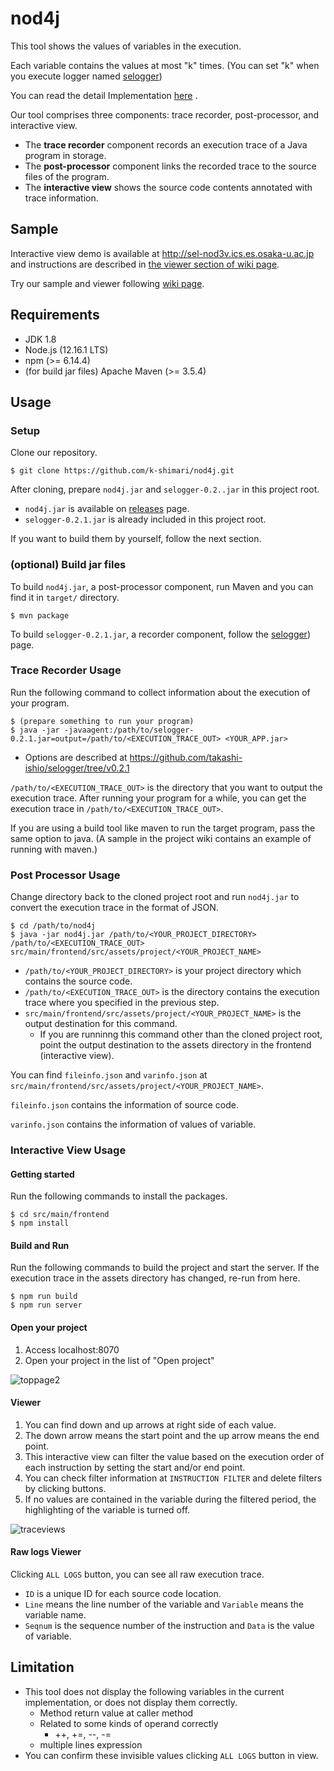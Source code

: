 # nod4j
This tool shows the values of variables in the execution.

Each variable contains the values at most "k" times. (You can set "k" when you execute logger named [selogger](https://github.com/takashi-ishio/selogger/tree/v0.2.1))

You can read the detail Implementation [here](http://sel.ist.osaka-u.ac.jp/lab-db/betuzuri/archive/1172/1172.pdf) .

Our tool comprises three components: trace recorder, post-processor, and interactive view. 

  * The **trace recorder** component records an execution trace of a Java program in storage. 
  * The **post-processor** component links the recorded trace to the source files of the program. 
  * The **interactive view** shows the source code contents annotated with trace information. 

## Sample

Interactive view demo is available at http://sel-nod3v.ics.es.osaka-u.ac.jp and
instructions are described in [the viewer section of wiki page](https://github.com/k-shimari/nod4j/wiki/Try-our-viewer-in-a-debugging-sample#viewer).

Try our sample and viewer following [wiki page](https://github.com/k-shimari/nod4j/wiki/Try-our-viewer-in-a-debugging-sample).

## Requirements
* JDK 1.8
* Node.js (12.16.1 LTS)
* npm (>= 6.14.4)
* (for build jar files) Apache Maven (>= 3.5.4)

## Usage
### Setup 
Clone our repository.

```
$ git clone https://github.com/k-shimari/nod4j.git
```

After cloning, prepare `nod4j.jar` and `selogger-0.2..jar` in this project root.

* `nod4j.jar` is available on [releases](https://github.com/k-shimari/nod4j/releases) page.
* `selogger-0.2.1.jar` is already included in this project root.

If you want to build them by yourself, follow the next section.

### (optional) Build jar files

To build `nod4j.jar`, a post-processor component, run Maven and you can find it in `target/` directory.
```
$ mvn package
```

To build `selogger-0.2.1.jar`, a recorder component, follow the [selogger](https://github.com/takashi-ishio/selogger/tree/v0.2.1)) page.

### Trace Recorder Usage

Run the following command to collect information about the execution of your program.

```
$ (prepare something to run your program)
$ java -jar -javaagent:/path/to/selogger-0.2.1.jar=output=/path/to/<EXECUTION_TRACE_OUT> <YOUR_APP.jar>
```

 *  Options are described at https://github.com/takashi-ishio/selogger/tree/v0.2.1

`/path/to/<EXECUTION_TRACE_OUT>` is the directory that you want to output the execution trace.
After running your program for a while, you can get the execution trace in `/path/to/<EXECUTION_TRACE_OUT>`.

If you are using a build tool like maven to run the target program, pass the same option to java.
(A sample in the project wiki contains an example of running with maven.)

### Post Processor Usage

Change directory back to the cloned project root and run `nod4j.jar` to convert the execution trace in the format of JSON.

```
$ cd /path/to/nod4j
$ java -jar nod4j.jar /path/to/<YOUR_PROJECT_DIRECTORY> /path/to/<EXECUTION_TRACE_OUT> src/main/frontend/src/assets/project/<YOUR_PROJECT_NAME>
```
  * `/path/to/<YOUR_PROJECT_DIRECTORY>` is your project directory which contains the source code.
  * `/path/to/<EXECUTION_TRACE_OUT>` is the directory contains the execution trace where you specified in the previous step.
  * `src/main/frontend/src/assets/project/<YOUR_PROJECT_NAME>` is the output destination for this command.
    * If you are runninng this command other than the cloned project root, point the output destination to the assets directory in the frontend (interactive view).


You can find `fileinfo.json` and `varinfo.json` at `src/main/frontend/src/assets/project/<YOUR_PROJECT_NAME>`.

`fileinfo.json` contains the information of source code.

`varinfo.json` contains the information of values of variable.

### Interactive View Usage

#### Getting started

Run the following commands to install the packages.
```
$ cd src/main/frontend
$ npm install
```

#### Build and Run
Run the following commands to build the project and start the server.
If the execution trace in the assets directory has changed, re-run from here.
```
$ npm run build
$ npm run server
```

#### Open your project
1. Access localhost:8070
1. Open your project in the list of "Open project"

![toppage2](https://user-images.githubusercontent.com/31942441/98491528-79370180-2278-11eb-840f-e3a13d6d7661.png)

#### Viewer 
1. You can find down and up arrows at right side of each value.
1. The down arrow means the start point and the up arrow means the end point.
1. This interactive view can filter the value based on the execution order of each instruction by setting the start and/or end point.
1. You can check filter information at `INSTRUCTION FILTER` and delete filters by clicking buttons.
1. If no values are contained in the variable during the filtered period, the highlighting of the variable is turned off.

![traceviews](https://user-images.githubusercontent.com/31942441/78317041-2c7da080-759c-11ea-8d27-13e6cf4fb998.png)

#### Raw logs Viewer 
Clicking `ALL LOGS` button, you can see all raw execution trace.
  * `ID` is a unique ID for each source code location.
  * `Line` means the line number of the variable and `Variable` means the variable name.
  * `Seqnum` is the sequence number of the instruction and `Data` is the value of variable.

## Limitation
  * This tool does not display the following variables in the current implementation, or does not display them correctly.
    * Method return value at caller method
    * Related to some kinds of operand correctly
      * ++, +=, --, -=
    * multiple lines expression 
  * You can confirm these invisible values clicking `ALL LOGS` button in view.
